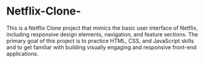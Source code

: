 # Netflix-Clone-
This is a Netflix Clone project that mimics the basic user interface of Netflix, 
including responsive design elements, navigation, and feature sections. 
The primary goal of this project is to practice HTML, CSS, and JavaScript skills and to get familiar with building visually engaging and responsive front-end applications.
